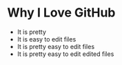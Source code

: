# Why I Love GitHub

* It is pretty
* It is easy to edit files
* It is pretty easy to edit files
* It is pretty easy to edit edited files